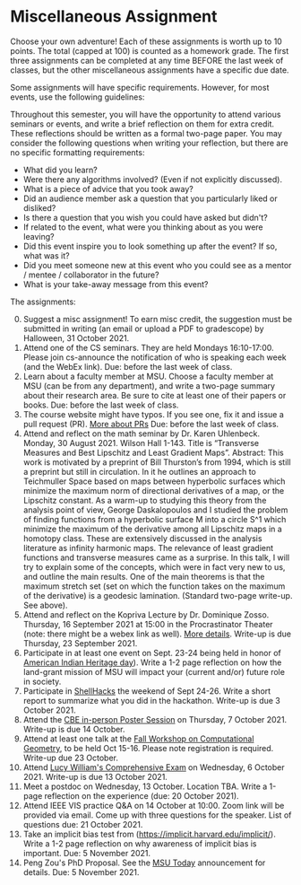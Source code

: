 # Miscellaneous Assignment 

Choose your own adventure!  Each of these assignments is worth up to 10 points.
The total (capped at 100) is counted as a homework grade.  The first three
assignments can be completed at any time BEFORE the last week of classes, but
the other miscellaneous assignments have a specific due date.

Some assignments will have specific requirements.  However, for most events, use
the following guidelines:

Throughout this semester, you will have the opportunity to attend various
seminars or events, and write a brief reflection on them for extra credit.
These reflections should be written as a formal two-page paper.  You may
consider the following questions when writing your reflection, but there are no
specific formatting requirements:

* What did you learn?
* Were there any algorithms involved? (Even if not explicitly discussed).
* What is a piece of advice that you took away?
* Did an audience member ask a question that you particularly liked or disliked?
* Is there a question that you wish you could have asked but didn't?
* If related to the event, what were you thinking about as you were leaving?
* Did this event inspire you to look something up after the event? If so, what
  was it?
* Did you meet someone new at this event who you could see as a mentor / mentee
  / collaborator in the future?
* What is your take-away message from this event?


The assignments:

0. Suggest a misc assignment!  To earn misc credit, the suggestion must be
    submitted in writing (an email or upload a PDF to gradescope) by Halloween,
    31 October 2021.
1. Attend one of the CS seminars. They are held Mondays 16:10-17:00.  Please
   join cs-announce the notification of who is speaking each week (and the WebEx
   link).  Due: before the last week of class.
2. Learn about a faculty member at MSU.  Choose a faculty member at MSU (can be
   from any department), and write a two-page summary about their research area.
   Be sure to cite at least one of their papers or books. Due: before the last
   week of class.
3. The course website might have typos.  If you see one, fix it and issue a pull
   request (PR). [More about
   PRs](https://www.atlassian.com/git/tutorials/making-a-pull-request) Due:
   before the last week of class.
4. Attend and reflect on the math seminar by Dr. Karen Uhlenbeck.  Monday, 30
   August 2021. Wilson Hall 1-143. Title is “Transverse Measures and Best
   Lipschitz and Least Gradient Maps”. Abstract:  This work is motivated by a
   preprint of Bill Thurston’s from 1994, which is still a preprint but still in
   circulation.  In it he outlines an approach to  Teichmuller Space based on
   maps between hyperbolic surfaces which minimize the maximum norm of
   directional derivatives of a map, or the Lipschitz constant.  As a warm-up to
   studying this theory from the analysis point of view, George Daskalopoulos
   and I studied the problem of finding functions from a hyperbolic surface M
   into a circle S^1 which minimize the maximum of the derivative among all
   Lipschitz maps in a homotopy class.  These are extensively discussed in the
   analysis literature as infinity harmonic maps. The relevance of least
   gradient functions and transverse measures came as a surprise.  In this talk,
   I will try to explain some of the concepts, which were in fact very new to
   us, and outline the main results.  One of the main theorems  is that the
   maximum stretch set (set on which the function takes on the maximum of the
   derivative) is a geodesic lamination.  (Standard two-page write-up. See
   above).
5. Attend and reflect on the Kopriva Lecture by Dr. Dominique Zosso. Thursday,
   16 September 2021 at 15:00 in the Procrastinator Theater (note: there might be
   a webex link as well). [More
   details](https://www.montana.edu/calendar/events/38697). Write-up is due
   Thursday, 23 September 2021.
6. Participate in at least one event on Sept. 23-24 being held in honor of [American Indian
   Heritage
   day](https://www.montana.edu/news/21456/msu-sets-american-indian-heritage-day-celebration-for-sept-23-24)).
   Write a 1-2 page reflection on how the land-grant mission of MSU will impact
   your (current and/or) future role in society.
7. Participate in [ShellHacks](https://shellhacks.net/) the weekend of Sept
   24-26.  Write a short report
   to summarize what you did in the hackathon. Write-up is due 3 October 2021.
8. Attend the [CBE in-person Poster
Session](https://www.montana.edu/calendar/events/39111)
on Thursday, 7 October 2021. Write-up is due 14 October.
9. Attend at least one talk at the [Fall Workshop on Computational
Geometry](https://comptag.github.io/fwcg21/call.html), to be held Oct 15-16.
Please note registration is required. Write-up due 23 October.
10. Attend [Lucy William's Comprehensive
    Exam](https://www.montana.edu/calendar/events/39417) on Wednesday, 6 October
    2021. Write-up is due 13 October 2021.
11. Meet a postdoc on Wednesday, 13 October. Location TBA.  Write a 1-page reflection on the
experience (due: 20 October 2021).
12. Attend IEEE VIS practice Q&A on 14 October at 10:00.  Zoom link will be
provided via email.  Come up with three questions for the speaker. List of questions due:
21 October 2021.
13. Take an implicit bias test from
    (https://implicit.harvard.edu/implicit/).  Write a 1-2 page reflection on
    why awareness of implicit bias is important.  Due: 5 November 2021.
14. Peng Zou's PhD Proposal. See the [MSU
    Today](https://www.montana.edu/calendar/events/39850) announcement for
    details.  Due: 5 November 2021.
